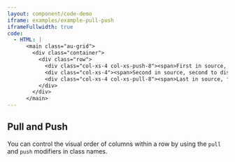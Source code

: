 ```yaml
---
layout: component/code-demo
iframe: examples/example-pull-push
iframeFullwidth: true
code:
  - HTML: |
      <main class="au-grid">
        <div class="container">
          <div class="row">
            <div class="col-xs-4 col-xs-push-8"><span>First in source, last to display.</span></div>
            <div class="col-xs-4"><span>Second in source, second to display.</span></div>
            <div class="col-xs-4 col-xs-pull-8"><span>Last in source, first to display.</span></div>
          </div>
        </div>
      </main>
---
```

## Pull and Push

You can control the visual order of columns within a row by using the `pull` and `push` modifiers in class names.
